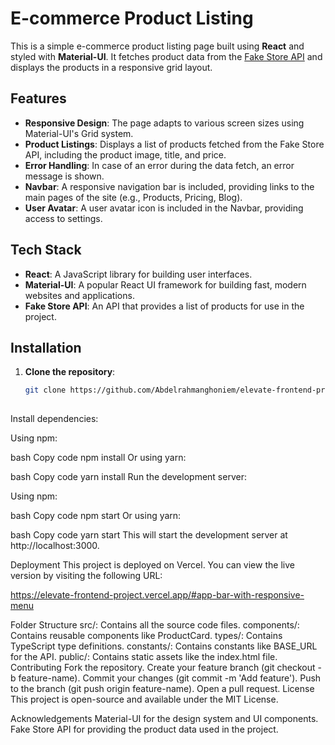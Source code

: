 # E-commerce Product Listing

This is a simple e-commerce product listing page built using **React** and styled with **Material-UI**. It fetches product data from the [Fake Store API](https://fakestoreapi.com) and displays the products in a responsive grid layout.

## Features

- **Responsive Design**: The page adapts to various screen sizes using Material-UI's Grid system.
- **Product Listings**: Displays a list of products fetched from the Fake Store API, including the product image, title, and price.
- **Error Handling**: In case of an error during the data fetch, an error message is shown.
- **Navbar**: A responsive navigation bar is included, providing links to the main pages of the site (e.g., Products, Pricing, Blog).
- **User Avatar**: A user avatar icon is included in the Navbar, providing access to settings.

## Tech Stack

- **React**: A JavaScript library for building user interfaces.
- **Material-UI**: A popular React UI framework for building fast, modern websites and applications.
- **Fake Store API**: An API that provides a list of products for use in the project.

## Installation

1. **Clone the repository**:

   ```bash
   git clone https://github.com/Abdelrahmanghoniem/elevate-frontend-project/tree/main
 
   
Install dependencies:

Using npm:

bash
Copy code
npm install
Or using yarn:

bash
Copy code
yarn install
Run the development server:

Using npm:

bash
Copy code
npm start
Or using yarn:

bash
Copy code
yarn start
This will start the development server at http://localhost:3000.

Deployment
This project is deployed on Vercel. You can view the live version by visiting the following URL:

https://elevate-frontend-project.vercel.app/#app-bar-with-responsive-menu

Folder Structure
src/: Contains all the source code files.
components/: Contains reusable components like ProductCard.
types/: Contains TypeScript type definitions.
constants/: Contains constants like BASE_URL for the API.
public/: Contains static assets like the index.html file.
Contributing
Fork the repository.
Create your feature branch (git checkout -b feature-name).
Commit your changes (git commit -m 'Add feature').
Push to the branch (git push origin feature-name).
Open a pull request.
License
This project is open-source and available under the MIT License.

Acknowledgements
Material-UI for the design system and UI components.
Fake Store API for providing the product data used in the project.
